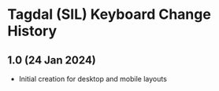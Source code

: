 Tagdal (SIL) Keyboard Change History
=======================

1.0 (24 Jan 2024)
-----------------
* Initial creation for desktop and mobile layouts
